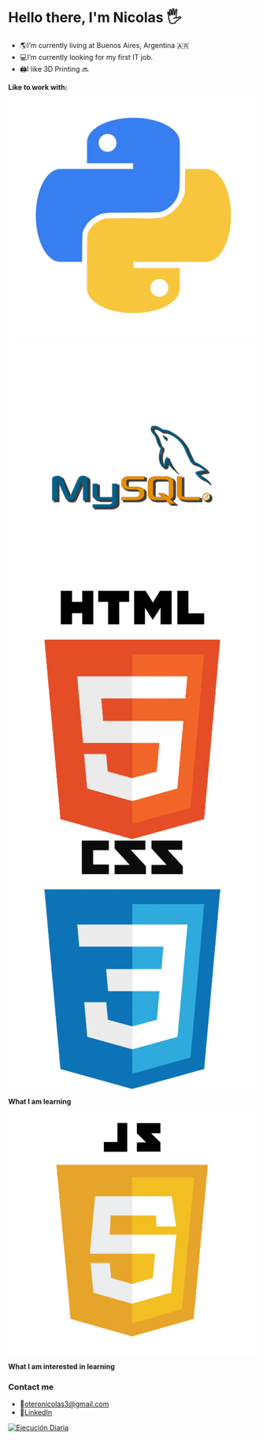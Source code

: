 # Hello there, I'm Nicolas  :raised_hand_with_fingers_splayed:

* :earth_americas:I’m currently living at Buenos Aires, Argentina :argentina:
* :computer:I’m currently looking for my first IT job.
* :printer:I like 3D Printing :soon:

**Like to work with:**
<a style="height:20px; width: 20px;" href="https://www.python.org/" title="Python"><img src="images/python.png" /></a>
<a href="https://www.python.org/" title="Python"><img src="images/mysql.png" /></a>
<a href="https://www.python.org/" title="Python"><img src="images/html.png" /></a>
<a href="https://www.python.org/" title="Python"><img src="images/css.png" /></a>

**What I am learning**
<a href="https://www.python.org/" title="Python"><img src="images/javascript.png" /></a>

**What I am interested in learning**


### Contact me
* :email:oteronicolas3@gmail.com
* :memo:<a href='https://www.linkedin.com/in/nicolas-otero-2907b5149/' target="_blank">LinkedIn</a>



[![Ejecución Diaria](https://github.com/nicolas0715/WebScrapping1/actions/workflows/main.yml/badge.svg)](https://github.com/nicolas0715/WebScrapping1/actions/workflows/main.yml)
